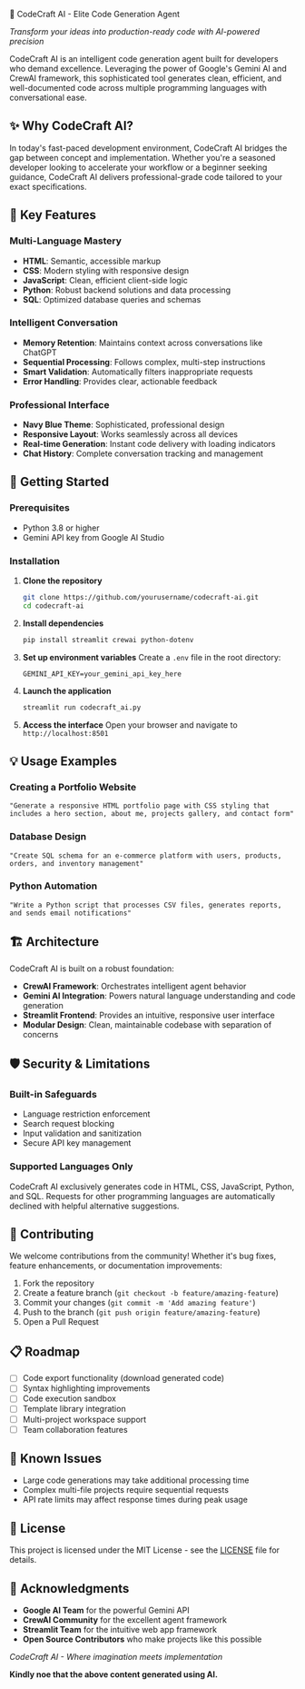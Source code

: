 🤖 CodeCraft AI - Elite Code Generation Agent

*Transform your ideas into production-ready code with AI-powered precision*

CodeCraft AI is an intelligent code generation agent built for developers who demand excellence. Leveraging the power of Google's Gemini AI and CrewAI framework, this sophisticated tool generates clean, efficient, and well-documented code across multiple programming languages with conversational ease.

## ✨ Why CodeCraft AI?

In today's fast-paced development environment, CodeCraft AI bridges the gap between concept and implementation. Whether you're a seasoned developer looking to accelerate your workflow or a beginner seeking guidance, CodeCraft AI delivers professional-grade code tailored to your exact specifications.

## 🎯 Key Features

### **Multi-Language Mastery**
- **HTML**: Semantic, accessible markup
- **CSS**: Modern styling with responsive design
- **JavaScript**: Clean, efficient client-side logic
- **Python**: Robust backend solutions and data processing
- **SQL**: Optimized database queries and schemas

### **Intelligent Conversation**
- **Memory Retention**: Maintains context across conversations like ChatGPT
- **Sequential Processing**: Follows complex, multi-step instructions
- **Smart Validation**: Automatically filters inappropriate requests
- **Error Handling**: Provides clear, actionable feedback

### **Professional Interface**
- **Navy Blue Theme**: Sophisticated, professional design
- **Responsive Layout**: Works seamlessly across all devices
- **Real-time Generation**: Instant code delivery with loading indicators
- **Chat History**: Complete conversation tracking and management

## 🚀 Getting Started

### Prerequisites
- Python 3.8 or higher
- Gemini API key from Google AI Studio

### Installation

1. **Clone the repository**
   ```bash
   git clone https://github.com/yourusername/codecraft-ai.git
   cd codecraft-ai
   ```

2. **Install dependencies**
   ```bash
   pip install streamlit crewai python-dotenv
   ```

3. **Set up environment variables**
   Create a `.env` file in the root directory:
   ```
   GEMINI_API_KEY=your_gemini_api_key_here
   ```

4. **Launch the application**
   ```bash
   streamlit run codecraft_ai.py
   ```

5. **Access the interface**
   Open your browser and navigate to `http://localhost:8501`

## 💡 Usage Examples

### Creating a Portfolio Website
```
"Generate a responsive HTML portfolio page with CSS styling that includes a hero section, about me, projects gallery, and contact form"
```

### Database Design
```
"Create SQL schema for an e-commerce platform with users, products, orders, and inventory management"
```

### Python Automation
```
"Write a Python script that processes CSV files, generates reports, and sends email notifications"
```

## 🏗️ Architecture

CodeCraft AI is built on a robust foundation:

- **CrewAI Framework**: Orchestrates intelligent agent behavior
- **Gemini AI Integration**: Powers natural language understanding and code generation
- **Streamlit Frontend**: Provides an intuitive, responsive user interface
- **Modular Design**: Clean, maintainable codebase with separation of concerns

## 🛡️ Security & Limitations

### **Built-in Safeguards**
- Language restriction enforcement
- Search request blocking
- Input validation and sanitization
- Secure API key management

### **Supported Languages Only**
CodeCraft AI exclusively generates code in HTML, CSS, JavaScript, Python, and SQL. Requests for other programming languages are automatically declined with helpful alternative suggestions.

## 🤝 Contributing

We welcome contributions from the community! Whether it's bug fixes, feature enhancements, or documentation improvements:

1. Fork the repository
2. Create a feature branch (`git checkout -b feature/amazing-feature`)
3. Commit your changes (`git commit -m 'Add amazing feature'`)
4. Push to the branch (`git push origin feature/amazing-feature`)
5. Open a Pull Request

## 📋 Roadmap

- [ ] Code export functionality (download generated code)
- [ ] Syntax highlighting improvements
- [ ] Code execution sandbox
- [ ] Template library integration
- [ ] Multi-project workspace support
- [ ] Team collaboration features

## 🐛 Known Issues

- Large code generations may take additional processing time
- Complex multi-file projects require sequential requests
- API rate limits may affect response times during peak usage

## 📄 License

This project is licensed under the MIT License - see the [LICENSE](LICENSE) file for details.

## 🙏 Acknowledgments

- **Google AI Team** for the powerful Gemini API
- **CrewAI Community** for the excellent agent framework
- **Streamlit Team** for the intuitive web app framework
- **Open Source Contributors** who make projects like this possible

*CodeCraft AI - Where imagination meets implementation*


**Kindly noe that the above content generated using AI.**
